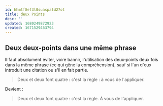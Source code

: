 ```yaml
---
id: hhmtf8ef3l0suaspald27ot
title: deux Points
desc: ''
updated: 1680249872923
created: 1671529463794
---
```


## Deux deux-points dans une même phrase

Il faut absolument éviter, voire bannir, l'utilisation des deux‑points deux fois dans la même phrase (ce qui gêne la compréhension), sauf si l'un d'eux introduit une citation ou s'il en fait partie.

> Deux et deux font quatre : c'est la règle : à vous de l'appliquer.

Devient :

> Deux et deux font quatre : c'est la règle. À vous de l'appliquer.